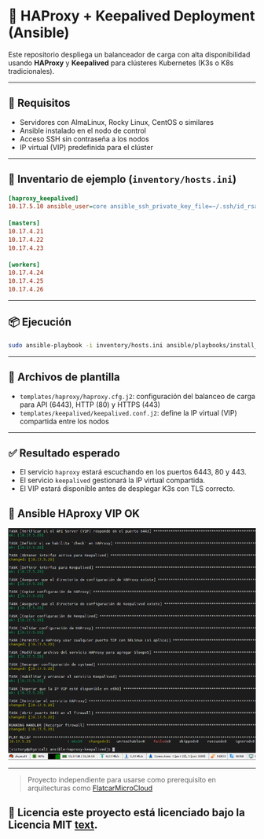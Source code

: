 # 🧰 HAProxy + Keepalived Deployment (Ansible)

Este repositorio despliega un balanceador de carga con alta disponibilidad usando **HAProxy** y **Keepalived** para clústeres Kubernetes (K3s o K8s tradicionales).

---

## 🚀 Requisitos

- Servidores con AlmaLinux, Rocky Linux, CentOS o similares
- Ansible instalado en el nodo de control
- Acceso SSH sin contraseña a los nodos
- IP virtual (VIP) predefinida para el clúster

---

## 📁 Inventario de ejemplo (`inventory/hosts.ini`)

```ini
[haproxy_keepalived]
10.17.5.10 ansible_user=core ansible_ssh_private_key_file=~/.ssh/id_rsa_key_cluster_openshift ansible_port=22 ansible_shell_executable=/bin/sh

[masters]
10.17.4.21
10.17.4.22
10.17.4.23

[workers]
10.17.4.24
10.17.4.25
10.17.4.26
```

---

## 📦 Ejecución

```bash
sudo ansible-playbook -i inventory/hosts.ini ansible/playbooks/install_haproxy_keepalived.yml
```

---

## 📜 Archivos de plantilla

- `templates/haproxy/haproxy.cfg.j2`: configuración del balanceo de carga para API (6443), HTTP (80) y HTTPS (443)
- `templates/keepalived/keepalived.conf.j2`: define la IP virtual (VIP) compartida entre los nodos

---

## ✅ Resultado esperado

- El servicio `haproxy` estará escuchando en los puertos 6443, 80 y 443.
- El servicio `keepalived` gestionará la IP virtual compartida.
- El VIP estará disponible antes de desplegar K3s con TLS correcto.


## 📸 Ansible HAproxy VIP OK

![Ansible HAproxy VIP](ansible_haproxy_vip.png)

---


> Proyecto independiente para usarse como prerequisito en arquitecturas como [FlatcarMicroCloud](https://github.com/vhgalvez/FlatcarMicroCloud)


## 📜 Licencia este proyecto está licenciado bajo la **Licencia MIT** [text](LICENSE).
